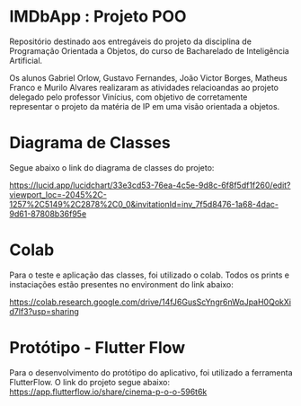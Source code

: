 # IMDbApp : Projeto POO
Repositório destinado aos entregáveis do projeto da disciplina de Programação Orientada a Objetos, do curso de Bacharelado de Inteligência Artificial.

Os alunos Gabriel Orlow, Gustavo Fernandes, João Victor Borges, Matheus Franco e Murilo Alvares realizaram as atividades relacioandas ao projeto delegado pelo professor Vinícius,
com objetivo de corretamente representar o projeto da matéria de IP em uma visão orientada a objetos.

# Diagrama de Classes
Segue abaixo o link do diagrama de classes do projeto:

https://lucid.app/lucidchart/33e3cd53-76ea-4c5e-9d8c-6f8f5df1f260/edit?viewport_loc=-2045%2C-1257%2C5149%2C2878%2C0_0&invitationId=inv_7f5d8476-1a68-4dac-9d61-87808b36f95e

# Colab
Para o teste e aplicação das classes, foi utilizado o colab. Todos os prints e instaciações estão presentes no environment do link abaixo:

https://colab.research.google.com/drive/14fJ6GusScYngr6nWqJpaH0QokXid7lf3?usp=sharing

# Protótipo - Flutter Flow
Para o desenvolvimento do protótipo do aplicativo, foi utilizado a ferramenta FlutterFlow. O link do projeto segue abaixo:
https://app.flutterflow.io/share/cinema-p-o-o-596t6k

